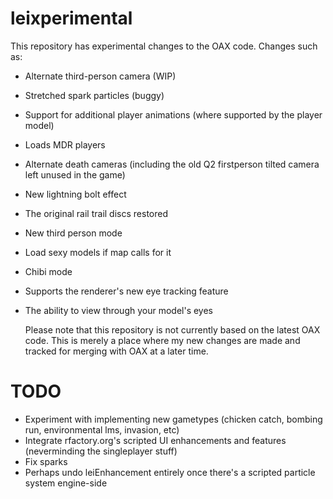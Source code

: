 leixperimental
==============

  This repository has experimental changes to the OAX code. Changes such as:

* Alternate third-person camera (WIP)
* Stretched spark particles (buggy)
* Support for additional player animations (where supported by the player model)
* Loads MDR players
* Alternate death cameras (including the old Q2 firstperson tilted camera left unused in the game)
* New lightning bolt effect
* The original rail trail discs restored
* New third person mode
* Load sexy models if map calls for it
* Chibi mode
* Supports the renderer's new eye tracking feature
* The ability to view through your model's eyes

    Please note that this repository is not currently based on the latest OAX code.  This is merely a place where my new changes are made and tracked for merging with OAX at a later time.



TODO
====

* Experiment with implementing new gametypes (chicken catch, bombing run, environmental lms, invasion, etc)
* Integrate rfactory.org's scripted UI enhancements and features (neverminding the singleplayer stuff)
* Fix sparks
* Perhaps undo leiEnhancement entirely once there's a scripted particle system engine-side
